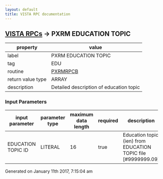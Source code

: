 ```yaml
---
layout: default
title: VISTA RPC documentation
---
```




## [VISTA RPCs](TableOfContent.md) &#8594; PXRM EDUCATION TOPIC 

 property | value 
--- | --- 
 label | PXRM EDUCATION TOPIC
 tag | EDU
 routine | [PXRMRPCB](http://code.osehra.org/dox/Routine_PXRMRPCB_source.html)
 return value type | ARRAY
 description |  Detailed description of education topic

### Input Parameters

| input parameter | parameter type | maximum data length | required | description | 
| --- | --- | --- | --- | --- | 
| EDUCATION TOPIC ID | LITERAL | 16 | true | Education topic (ien) from EDUCATION TOPIC file [#9999999.09] | 




 Generated on January 11th 2017, 7:15:04 am